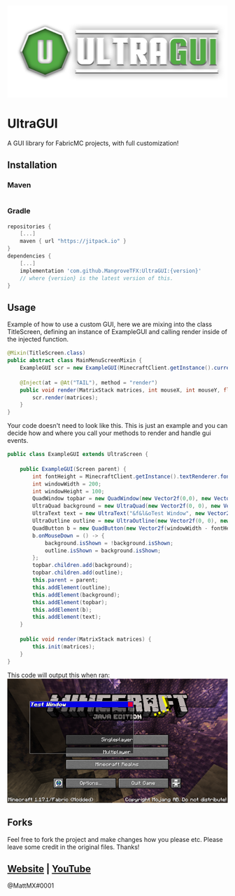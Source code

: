 ![Banner](src/main/resources/assets/ultragui/banner.png?raw=true "Banner")
# UltraGUI

A GUI library for FabricMC projects, with full customization!

## Installation

### Maven

```maven
```
### Gradle
```gradle
repositories {
    [...]
    maven { url "https://jitpack.io" }
}
dependencies {
    [...]
    implementation 'com.github.MangroveTFX:UltraGUI:{version}'
    // where {version} is the latest version of this.
}
```

## Usage

Example of how to use a custom GUI, here we are mixing into the class TitleScreen, defining an instance of ExampleGUI and calling render inside of the injected function.

```java
@Mixin(TitleScreen.class)
public abstract class MainMenuScreenMixin {
    ExampleGUI scr = new ExampleGUI(MinecraftClient.getInstance().currentScreen);

    @Inject(at = @At("TAIL"), method = "render")
    public void render(MatrixStack matrices, int mouseX, int mouseY, float delta, CallbackInfo ci) {
        scr.render(matrices);
    }
}
```
Your code doesn't need to look like this. This is just an example and you can decide how and where you call your methods to render and handle gui events.
```java
public class ExampleGUI extends UltraScreen {

    public ExampleGUI(Screen parent) {
        int fontHeight = MinecraftClient.getInstance().textRenderer.fontHeight;
        int windowWidth = 200;
        int windowHeight = 100;
        QuadWindow topbar = new QuadWindow(new Vector2f(0,0), new Vector2f(windowWidth, fontHeight + 2), new Vector4f(0.023f, 0f, 0.901f, 1f));
        UltraQuad background = new UltraQuad(new Vector2f(0, 0), new Vector2f(windowWidth, windowHeight), new Vector4f(0f, 0f, 0f, 0.5f));
        UltraText text = new UltraText("&f&l&oTest Window", new Vector2f(1, 2), true, false, topbar);
        UltraOutline outline = new UltraOutline(new Vector2f(0, 0), new Vector2f(windowWidth, windowHeight), new Vector4f(0.5f, 0.5f, 0.5f, 1.0f), 1);
        QuadButton b = new QuadButton(new Vector2f(windowWidth - fontHeight - 1, 1), new Vector2f(fontHeight, fontHeight), new Vector4f(0.901f, 0f, 0.203f, 1f), topbar);
        b.onMouseDown = () -> {
            background.isShown = !background.isShown;
            outline.isShown = background.isShown;
        };
        topbar.children.add(background);
        topbar.children.add(outline);
        this.parent = parent;
        this.addElement(outline);
        this.addElement(background);
        this.addElement(topbar);
        this.addElement(b);
        this.addElement(text);
    }

    public void render(MatrixStack matrices) {
        this.init(matrices);
    }
}
```
This code will output this when ran:
![ExampleImage](2021-10-02_20.17.32.png?raw=true "Title")


## Forks
Feel free to fork the project and make changes how you please etc. Please leave some credit in the original files. Thanks!

## [Website](https://www.mattmx.com/) | [YouTube](https://www.youtube.com/mattmx)
@MattMX#0001
